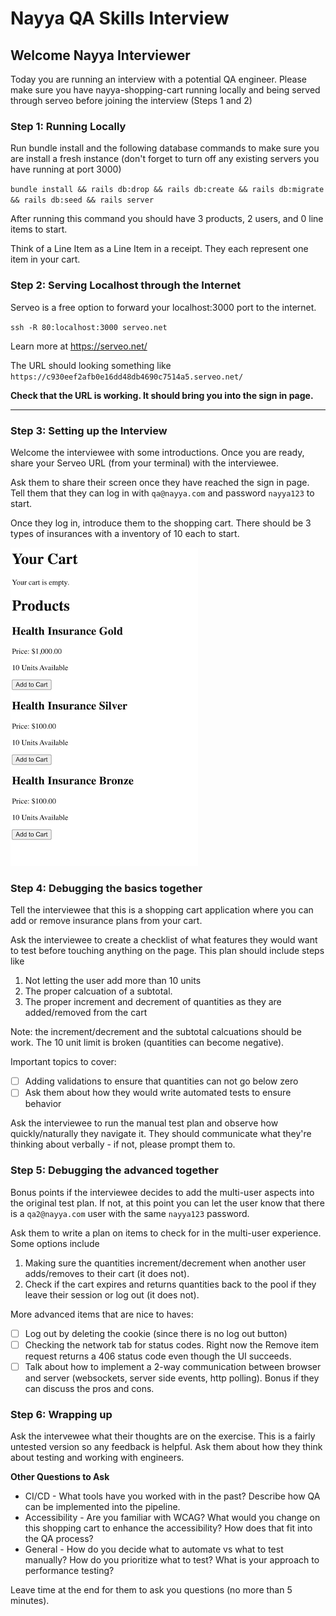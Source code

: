 # Nayya QA Skills Interview

## Welcome Nayya Interviewer

Today you are running an interview with a potential QA engineer. Please make sure you have nayya-shopping-cart running locally and being served through serveo before joining the interview (Steps 1 and 2)

### Step 1: Running Locally

Run bundle install and the following database commands to make sure you are install a fresh instance (don't forget to turn off any existing servers you have running at port 3000)

`bundle install && rails db:drop && rails db:create && rails db:migrate && rails db:seed && rails server`

After running this command you should have 3 products, 2 users, and 0 line items to start. 

Think of a Line Item as a Line Item in a receipt. They each represent one item in your cart.

### Step 2: Serving Localhost through the Internet

Serveo is a free option to forward your localhost:3000 port to the internet. 

`ssh -R 80:localhost:3000 serveo.net`

Learn more at https://serveo.net/

The URL should looking something like `https://c930eef2afb0e16dd48db4690c7514a5.serveo.net/`

**Check that the URL is working. It should bring you into the sign in page.**

***

### Step 3: Setting up the Interview

Welcome the interviewee with some introductions. Once you are ready, share your Serveo URL (from your terminal) with the interviewee. 

Ask them to share their screen once they have reached the sign in page. Tell them that they can log in with `qa@nayya.com` and password `nayya123` to start.

Once they log in, introduce them to the shopping cart. There should be 3 types of insurances with a inventory of 10 each to start. 

![Alt text](image.png)

### Step 4: Debugging the basics together

Tell the interviewee that this is a shopping cart application where you can add or remove insurance plans from your cart. 

Ask the interviewee to create a checklist of what features they would want to test before touching anything on the page. This plan should include steps like 
1. Not letting the user add more than 10 units 
2. The proper calcuation of a subtotal. 
3. The proper increment and decrement of quantities as they are added/removed from the cart

Note: the increment/decrement and the subtotal calcuations should be work. The 10 unit limit is broken (quantities can become negative).

Important topics to cover:
- [ ] Adding validations to ensure that quantities can not go below zero
- [ ] Ask them about how they would write automated tests to ensure behavior

Ask the interviewee to run the manual test plan and observe how quickly/naturally they navigate it. They should communicate what they're thinking about verbally - if not, please prompt them to.

### Step 5: Debugging the advanced together

Bonus points if the interviewee decides to add the multi-user aspects into the original test plan. If not, at this point you can let the user know that there is a `qa2@nayya.com` user with the same `nayya123` password.

Ask them to write a plan on items to check for in the multi-user experience. Some options include
1. Making sure the quantities increment/decrement when another user adds/removes to their cart (it does not).
2. Check if the cart expires and returns quantities back to the pool if they leave their session or log out (it does not).

More advanced items that are nice to haves:
- [ ] Log out by deleting the cookie (since there is no log out button)
- [ ] Checking the network tab for status codes. Right now the Remove item request returns a 406 status code even though the UI succeeds.
- [ ] Talk about how to implement a 2-way communication between browser and server (websockets, server side events, http polling). Bonus if they can discuss the pros and cons. 

### Step 6: Wrapping up
Ask the intervewee what their thoughts are on the exercise. This is a fairly untested version so any feedback is helpful. Ask them about how they think about testing and working with engineers. 

**Other Questions to Ask**

- CI/CD - What tools have you worked with in the past? Describe how QA can be implemented into the pipeline.
- Accessibility - Are you familiar with WCAG? What would you change on this shopping cart to enhance the accessibility? How does that fit into the QA process?
- General - How do you decide what to automate vs what to test manually? How do you prioritize what to test? What is your approach to performance testing?

Leave time at the end for them to ask you questions (no more than 5 minutes).

